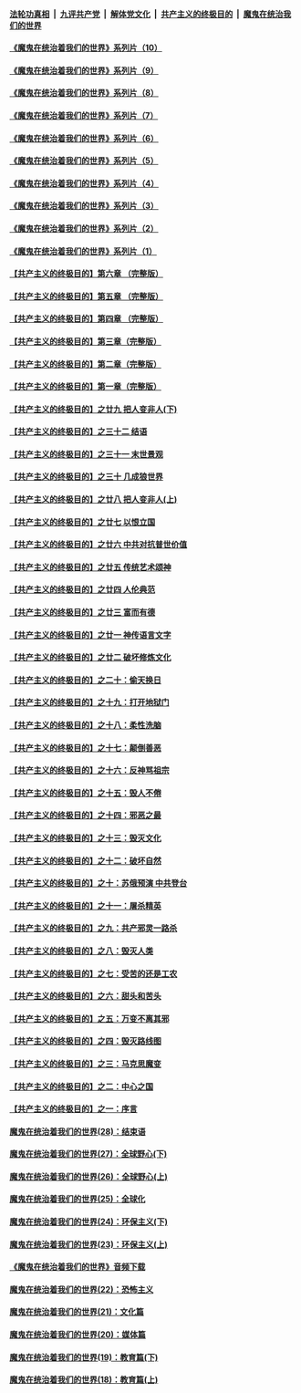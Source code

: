 ####  [法轮功真相](../../../../basic/blob/master/README.md?t=08040331) &nbsp;|&nbsp; [九评共产党](../../../../9ping.md/blob/master/README.md?t=08040331) &nbsp;|&nbsp; [解体党文化](../../../../jtdwh.md/blob/master/README.md?t=08040331)  &nbsp;|&nbsp; [共产主义的终极目的](../../../../gczydzjmd.md/blob/master/README.md?t=08040331) &nbsp;|&nbsp; [魔鬼在统治我们的世界](../../../../mgztzwmdsj.md/blob/master/README.md?t=08040331) 

#### [《魔鬼在统治着我们的世界》系列片（10）](../pages/nsc422/n12292670.md?t=08040331) 

#### [《魔鬼在统治着我们的世界》系列片（9）](../pages/nsc422/n12290859.md?t=08040331) 

#### [《魔鬼在统治着我们的世界》系列片（8）](../pages/nsc422/n12287445.md?t=08040331) 

#### [《魔鬼在统治着我们的世界》系列片（7）](../pages/nsc422/n12283425.md?t=08040331) 

#### [《魔鬼在统治着我们的世界》系列片（6）](../pages/nsc422/n12282314.md?t=08040331) 

#### [《魔鬼在统治着我们的世界》系列片（5）](../pages/nsc422/n12281419.md?t=08040331) 

#### [《魔鬼在统治着我们的世界》系列片（4）](../pages/nsc422/n12274024.md?t=08040331) 

#### [《魔鬼在统治着我们的世界》系列片（3）](../pages/nsc422/n12271322.md?t=08040331) 

#### [《魔鬼在统治着我们的世界》系列片（2）](../pages/nsc422/n12269049.md?t=08040331) 

#### [《魔鬼在统治着我们的世界》系列片（1）](../pages/nsc422/n12267575.md?t=08040331) 

#### [【共产主义的终极目的】第六章 （完整版）](../pages/nsc422/n11428913.md?t=08040331) 

#### [【共产主义的终极目的】第五章 （完整版）](../pages/nsc422/n11428912.md?t=08040331) 

#### [【共产主义的终极目的】第四章 （完整版）](../pages/nsc422/n11428907.md?t=08040331) 

#### [【共产主义的终极目的】第三章（完整版）](../pages/nsc422/n11428848.md?t=08040331) 

#### [【共产主义的终极目的】第二章（完整版）](../pages/nsc422/n11428831.md?t=08040331) 

#### [【共产主义的终极目的】第一章（完整版）](../pages/nsc422/n11417651.md?t=08040331) 

#### [【共产主义的终极目的】之廿九 把人变非人(下)](../pages/nsc422/n11344140.md?t=08040331) 

#### [【共产主义的终极目的】之三十二 结语](../pages/nsc422/n11360535.md?t=08040331) 

#### [【共产主义的终极目的】之三十一 末世景观](../pages/nsc422/n11351129.md?t=08040331) 

#### [【共产主义的终极目的】之三十 几成狼世界](../pages/nsc422/n11348280.md?t=08040331) 

#### [【共产主义的终极目的】之廿八 把人变非人(上)](../pages/nsc422/n11340492.md?t=08040331) 

#### [【共产主义的终极目的】之廿七 以恨立国](../pages/nsc422/n11336944.md?t=08040331) 

#### [【共产主义的终极目的】之廿六 中共对抗普世价值](../pages/nsc422/n11324785.md?t=08040331) 

#### [【共产主义的终极目的】之廿五 传统艺术颂神](../pages/nsc422/n11296396.md?t=08040331) 

#### [【共产主义的终极目的】之廿四 人伦典范](../pages/nsc422/n11296397.md?t=08040331) 

#### [【共产主义的终极目的】之廿三 富而有德](../pages/nsc422/n11283598.md?t=08040331) 

#### [【共产主义的终极目的】之廿一 神传语言文字](../pages/nsc422/n11263265.md?t=08040331) 

#### [【共产主义的终极目的】之廿二 破坏修炼文化](../pages/nsc422/n11245728.md?t=08040331) 

#### [【共产主义的终极目的】之二十：偷天换日](../pages/nsc422/n11238846.md?t=08040331) 

#### [【共产主义的终极目的】之十九：打开地狱门](../pages/nsc422/n11206376.md?t=08040331) 

#### [【共产主义的终极目的】之十八：柔性洗脑](../pages/nsc422/n11199994.md?t=08040331) 

#### [【共产主义的终极目的】之十七：颠倒善恶](../pages/nsc422/n11179782.md?t=08040331) 

#### [【共产主义的终极目的】之十六：反神骂祖宗](../pages/nsc422/n11166798.md?t=08040331) 

#### [【共产主义的终极目的】之十五：毁人不倦](../pages/nsc422/n11166792.md?t=08040331) 

#### [【共产主义的终极目的】之十四：邪恶之最](../pages/nsc422/n11150249.md?t=08040331) 

#### [【共产主义的终极目的】之十三：毁灭文化](../pages/nsc422/n11135227.md?t=08040331) 

#### [【共产主义的终极目的】之十二：破坏自然](../pages/nsc422/n11135214.md?t=08040331) 

#### [【共产主义的终极目的】之十：苏俄预演 中共登台](../pages/nsc422/n11118424.md?t=08040331) 

#### [【共产主义的终极目的】之十一：屠杀精英](../pages/nsc422/n11118442.md?t=08040331) 

#### [【共产主义的终极目的】之九：共产邪灵一路杀](../pages/nsc422/n11114139.md?t=08040331) 

#### [【共产主义的终极目的】之八：毁灭人类](../pages/nsc422/n11108503.md?t=08040331) 

#### [【共产主义的终极目的】之七：受苦的还是工农](../pages/nsc422/n11101809.md?t=08040331) 

#### [【共产主义的终极目的】之六：甜头和苦头](../pages/nsc422/n11096971.md?t=08040331) 

#### [【共产主义的终极目的】之五：万变不离其邪](../pages/nsc422/n11091285.md?t=08040331) 

#### [【共产主义的终极目的】之四：毁灭路线图](../pages/nsc422/n11086284.md?t=08040331) 

#### [【共产主义的终极目的】之三：马克思魔变](../pages/nsc422/n11061941.md?t=08040331) 

#### [【共产主义的终极目的】之二：中心之国](../pages/nsc422/n11047728.md?t=08040331) 

#### [【共产主义的终极目的】之一：序言](../pages/nsc422/n11086077.md?t=08040331) 

#### [魔鬼在统治着我们的世界(28)：结束语](../pages/nsc422/n10936246.md?t=08040331) 

#### [魔鬼在统治着我们的世界(27)：全球野心(下)](../pages/nsc422/n10928319.md?t=08040331) 

#### [魔鬼在统治着我们的世界(26)：全球野心(上)](../pages/nsc422/n10900318.md?t=08040331) 

#### [魔鬼在统治着我们的世界(25)：全球化](../pages/nsc422/n10788205.md?t=08040331) 

#### [魔鬼在统治着我们的世界(24)：环保主义(下)](../pages/nsc422/n10695307.md?t=08040331) 

#### [魔鬼在统治着我们的世界(23)：环保主义(上)](../pages/nsc422/n10688613.md?t=08040331) 

#### [《魔鬼在统治着我们的世界》音频下载](../pages/nsc422/n10635553.md?t=08040331) 

#### [魔鬼在统治着我们的世界(22)：恐怖主义](../pages/nsc422/n10614727.md?t=08040331) 

#### [魔鬼在统治着我们的世界(21)：文化篇](../pages/nsc422/n10597706.md?t=08040331) 

#### [魔鬼在统治着我们的世界(20)：媒体篇](../pages/nsc422/n10586579.md?t=08040331) 

#### [魔鬼在统治着我们的世界(19)：教育篇(下)](../pages/nsc422/n10564808.md?t=08040331) 

#### [魔鬼在统治着我们的世界(18)：教育篇(上)](../pages/nsc422/n10526970.md?t=08040331) 

